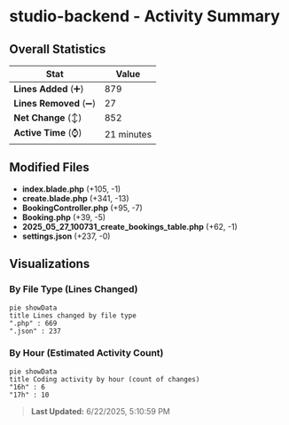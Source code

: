 # studio-backend - Activity Summary 

## Overall Statistics

| Stat                   | Value                                                             |
| ---------------------- | ----------------------------------------------------------------- |
| **Lines Added** (➕)   | 879                                          |
| **Lines Removed** (➖) | 27                                        |
| **Net Change** (↕)    | 852                |
| **Active Time** (⌚)   | 21 minutes |


## Modified Files
- **index.blade.php** (+105, -1)
- **create.blade.php** (+341, -13)
- **BookingController.php** (+95, -7)
- **Booking.php** (+39, -5)
- **2025_05_27_100731_create_bookings_table.php** (+62, -1)
- **settings.json** (+237, -0)

## Visualizations

### By File Type (Lines Changed)

```mermaid
pie showData
title Lines changed by file type
".php" : 669
".json" : 237
```

### By Hour (Estimated Activity Count)

```mermaid
pie showData
title Coding activity by hour (count of changes)
"16h" : 6
"17h" : 10
```


> **Last Updated:** 6/22/2025, 5:10:59 PM